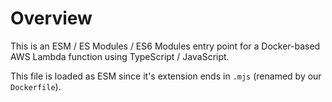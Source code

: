 # Overview

This is an ESM / ES Modules / ES6 Modules entry point for a Docker-based AWS Lambda function using TypeScript / JavaScript.

This file is loaded as ESM since it's extension ends in `.mjs` (renamed by our `Dockerfile`).
